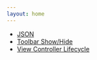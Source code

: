```yaml
---
layout: home
---
```


- [JSON](json.html)
- [Toolbar Show/Hide](toolbar-show-hide.html)
- [View Controller Lifecycle](view-controller-lifecycle.html)

